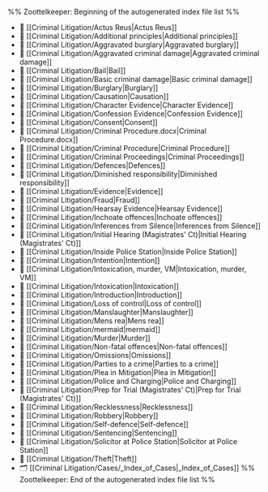 %% Zoottelkeeper: Beginning of the autogenerated index file list  %%
- 📄 [[Criminal Litigation/Actus Reus|Actus Reus]]
- 📄 [[Criminal Litigation/Additional principles|Additional principles]]
- 📄 [[Criminal Litigation/Aggravated burglary|Aggravated burglary]]
- 📄 [[Criminal Litigation/Aggravated criminal damage|Aggravated criminal damage]]
- 📄 [[Criminal Litigation/Bail|Bail]]
- 📄 [[Criminal Litigation/Basic criminal damage|Basic criminal damage]]
- 📄 [[Criminal Litigation/Burglary|Burglary]]
- 📄 [[Criminal Litigation/Causation|Causation]]
- 📄 [[Criminal Litigation/Character Evidence|Character Evidence]]
- 📄 [[Criminal Litigation/Confession Evidence|Confession Evidence]]
- 📄 [[Criminal Litigation/Consent|Consent]]
- 📄 [[Criminal Litigation/Criminal Procedure.docx|Criminal Procedure.docx]]
- 📄 [[Criminal Litigation/Criminal Procedure|Criminal Procedure]]
- 📄 [[Criminal Litigation/Criminal Proceedings|Criminal Proceedings]]
- 📄 [[Criminal Litigation/Defences|Defences]]
- 📄 [[Criminal Litigation/Diminished responsibility|Diminished responsibility]]
- 📄 [[Criminal Litigation/Evidence|Evidence]]
- 📄 [[Criminal Litigation/Fraud|Fraud]]
- 📄 [[Criminal Litigation/Hearsay Evidence|Hearsay Evidence]]
- 📄 [[Criminal Litigation/Inchoate offences|Inchoate offences]]
- 📄 [[Criminal Litigation/Inferences from Silence|Inferences from Silence]]
- 📄 [[Criminal Litigation/Initial Hearing (Magistrates' Ct)|Initial Hearing (Magistrates' Ct)]]
- 📄 [[Criminal Litigation/Inside Police Station|Inside Police Station]]
- 📄 [[Criminal Litigation/Intention|Intention]]
- 📄 [[Criminal Litigation/Intoxication, murder, VM|Intoxication, murder, VM]]
- 📄 [[Criminal Litigation/Intoxication|Intoxication]]
- 📄 [[Criminal Litigation/Introduction|Introduction]]
- 📄 [[Criminal Litigation/Loss of control|Loss of control]]
- 📄 [[Criminal Litigation/Manslaughter|Manslaughter]]
- 📄 [[Criminal Litigation/Mens rea|Mens rea]]
- 📄 [[Criminal Litigation/mermaid|mermaid]]
- 📄 [[Criminal Litigation/Murder|Murder]]
- 📄 [[Criminal Litigation/Non-fatal offences|Non-fatal offences]]
- 📄 [[Criminal Litigation/Omissions|Omissions]]
- 📄 [[Criminal Litigation/Parties to a crime|Parties to a crime]]
- 📄 [[Criminal Litigation/Plea in Mitigation|Plea in Mitigation]]
- 📄 [[Criminal Litigation/Police and Charging|Police and Charging]]
- 📄 [[Criminal Litigation/Prep for Trial (Magistrates' Ct)|Prep for Trial (Magistrates' Ct)]]
- 📄 [[Criminal Litigation/Recklessness|Recklessness]]
- 📄 [[Criminal Litigation/Robbery|Robbery]]
- 📄 [[Criminal Litigation/Self-defence|Self-defence]]
- 📄 [[Criminal Litigation/Sentencing|Sentencing]]
- 📄 [[Criminal Litigation/Solicitor at Police Station|Solicitor at Police Station]]
- 📄 [[Criminal Litigation/Theft|Theft]]
- 🗂️ [[Criminal Litigation/Cases/_Index_of_Cases|_Index_of_Cases]]
%% Zoottelkeeper: End of the autogenerated index file list  %%
